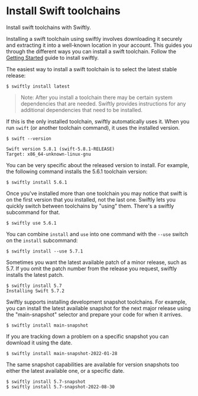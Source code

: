 # Install Swift toolchains

Install swift toolchains with Swiftly.

Installing a swift toolchain using swiftly involves downloading it securely and extracting it into a well-known location in your account.
This guides you through the different ways you can install a swift toolchain.
Follow the [Getting Started](getting-started.md) guide to install swiftly.

The easiest way to install a swift toolchain is to select the latest stable release:

```
$ swiftly install latest
```

> Note: After you install a toolchain there may be certain system dependencies that are needed.
Swiftly provides instructions for any additional dependencies that need to be installed.

If this is the only installed toolchain, swiftly automatically uses it. When you run `swift` (or another toolchain command), it uses the installed version.

```
$ swift --version

Swift version 5.8.1 (swift-5.8.1-RELEASE)
Target: x86_64-unknown-linux-gnu
```

You can be very specific about the released version to install.
For example, the following command installs the 5.6.1 toolchain version:

```
$ swiftly install 5.6.1
```

Once you've installed more than one toolchain you may notice that swift is on the first version that you installed, not the last one. Swiftly lets you quickly switch between toolchains by "using" them. There's a swiftly subcommand for that.

```
$ swiftly use 5.6.1
```

You can combine `install` and `use` into one command with the `--use` switch on the `install` subcommand:

```
$ swiftly install --use 5.7.1
```

Sometimes you want the latest available patch of a minor release, such as 5.7. If you omit the patch number from the release you request, swiftly installs the latest patch.

```
$ swiftly install 5.7
Installing Swift 5.7.2
```

Swiftly supports installing development snapshot toolchains. For example, you can install the latest available snapshot for the next major release using the "main-snapshot" selector and prepare your code for when it arrives.

```
$ swiftly install main-snapshot
```

If you are tracking down a problem on a specific snapshot you can download it using the date.

```
$ swiftly install main-snapshot-2022-01-28
```

The same snapshot capabilities are available for version snapshots too either the latest available one, or a specific date.

```
$ swiftly install 5.7-snapshot
$ swiftly install 5.7-snapshot-2022-08-30
```


